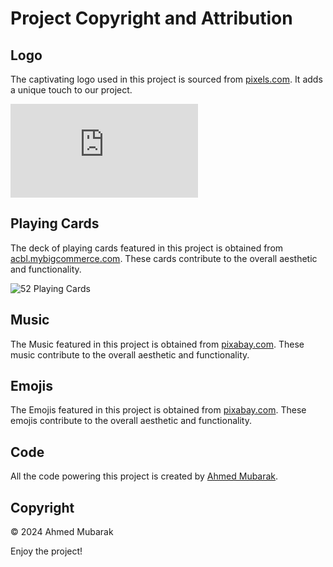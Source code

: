 # Project Copyright and Attribution

## Logo
The captivating logo used in this project is sourced from [pixels.com](https://pixels.com/featured/the-joker-playing-card-mark-rogan.html?product=greeting-card). It adds a unique touch to our project.

![The Joker Playing Card](https://pixels.com/featured/the-joker-playing-card-mark-rogan.html?product=greeting-card)

## Playing Cards
The deck of playing cards featured in this project is obtained from [acbl.mybigcommerce.com](https://acbl.mybigcommerce.com/52-playing-cards/). These cards contribute to the overall aesthetic and functionality.

![52 Playing Cards](https://acbl.mybigcommerce.com/52-playing-cards/)

## Music
The Music featured in this project is obtained from [pixabay.com](https://pixabay.com/). These music contribute to the overall aesthetic and functionality.

## Emojis
The Emojis featured in this project is obtained from [pixabay.com](https://pixabay.com/). These emojis contribute to the overall aesthetic and functionality.


## Code
All the code powering this project is created by [Ahmed Mubarak](https://github.com/ahmedhsin). 

## Copyright
© 2024 Ahmed Mubarak

Enjoy the project!

